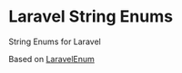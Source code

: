 # Laravel String Enums

String Enums for Laravel

Based on [LaravelEnum](https://github.com/BenSampo/laravel-enum)
